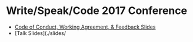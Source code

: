 # Write/Speak/Code 2017 Conference

* [Code of Conduct, Working Agreement, & Feedback
  Slides](./WSC2017_CoC.pdf)
* [Talk Slides](./slides/
